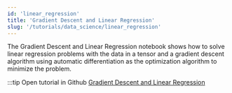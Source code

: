 ```yaml
---
id: 'linear_regression'
title: 'Gradient Descent and Linear Regression'
slug: '/tutorials/data_science/linear_regression'
---
```

The Gradient Descent and Linear Regression notebook shows how to solve linear regression problems with the 
data in a tensor and a gradient descent algorithm using automatic differentiation as the 
optimization algorithm to minimize the problem.


:::tip Open tutorial in Github
[Gradient Descent and Linear Regression](https://github.com/facebookresearch/diffkt/blob/main/tutorials/linear_regression_gradient_descent.ipynb)